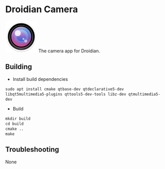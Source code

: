 # Droidian Camera
<img src="droidian-camera.svg" width="100px">
The camera app for Droidian.

## Building

* Install build dependencies
```
sudo apt install cmake qtbase-dev qtdeclarative5-dev libqt5multimedia5-plugins qttools5-dev-tools libz-dev qtmultimedia5-dev
```
* Build
```
mkdir build
cd build
cmake ..
make
```

## Troubleshooting
None
